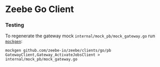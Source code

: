 # Zeebe Go Client


### Testing

To regenerate the gateway mock `internal/mock_pb/mock_gateway.go` run [`mockgen`](https://github.com/golang/mock#installation):

```
mockgen github.com/zeebe-io/zeebe/clients/go/pb GatewayClient,Gateway_ActivateJobsClient > internal/mock_pb/mock_gateway.go
```

